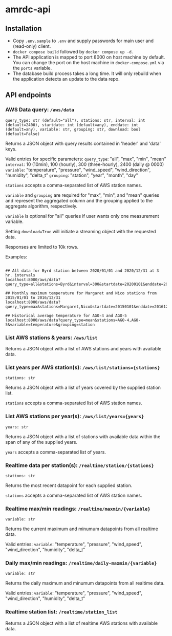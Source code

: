 # amrdc-api

## Installation

- Copy `.env.sample` to `.env` and supply passwords for main user and (read-only) client.
- `docker compose build` followed by `docker compose up -d`.
- The API application is mapped to port 8000 on host machine by default. You can change the port on the host machine in `docker-compose.yml` via the `ports` variable.
- The database build process takes a long time. It will only rebuild when the application detects an update to the data repo.

## API endpoints

### AWS Data query: `/aws/data`
`query_type: str (default="all"), stations: str, interval: int (default=2400), startdate: int (default=any), enddate: int (default=any), variable: str, grouping: str, download: bool (default=False)`

Returns a JSON object with query results contained in 'header' and 'data' keys.

Valid entries for specific parameters:
`query_type`: "all", "max", "min", "mean"
`interval`: 10 (10min), 100 (hourly), 300 (three-hourly), 2400 (daily @ 0000)
`variable`: "temperature", "pressure", "wind_speed", "wind_direction", "humidity", "delta_t"
`grouping`: "station", "year", "month", "day"

`stations` accepts a comma-separated list of AWS station names.

`variable` and `grouping` are required for "max", "min", and "mean" queries and represent the aggregated column and the grouping applied to the aggregate algorithm, respectively.

`variable` is optional for "all" queries if user wants only one measurement variable.

Setting `download=True` will initiate a streaming object with the requested data.

Responses are limited to 10k rows.

Examples:

```

## All data for Byrd station between 2020/01/01 and 2020/12/31 at 3 hr. intervals
localhost:8000/aws/data?query_type=all&stations=Byrd&interval=300&startdate=20200101&enddate=20201231

## Monthly maximum temperature for Margaret and Nico stations from 2015/01/01 to 2016/12/31
localhost:8000/aws/data?query_type=max&stations=Margaret,Nico&startdate=20150101&enddate=20161231&variable=temperature&grouping=month

## Historical average temperature for AGO-4 and AGO-5
localhost:8000/aws/data?query_type=mean&stations=AGO-4,AGO-5&variable=temperature&grouping=station

```

### List AWS stations & years: `/aws/list`

Returns a JSON object with a list of AWS stations and years with available data.

### List years per AWS station(s): `/aws/list/stations={stations}`
`stations: str`

Returns a JSON object with a list of years covered by the supplied station list.

`stations` accepts a comma-separated list of AWS station names.

### List AWS stations per year(s): `/aws/list/years={years}`
`years: str`

Returns a JSON object with a list of stations with available data within the span of any of the supplied years.

`years` accepts a comma-separated list of years.

### Realtime data per station(s): `/realtime/station/{stations}`
`stations: str`

Returns the most recent datapoint for each supplied station.

`stations` accepts a comma-separated list of AWS station names.

### Realtime max/min readings: `/realtime/maxmin/{variable}`
`variable: str`

Returns the current maximum and minumum datapoints from all realtime data.

Valid entries:
`variable`: "temperature", "pressure", "wind_speed", "wind_direction", "humidity", "delta_t"

### Daily max/min readings: `/realtime/daily-maxmin/{variable}`
`variable: str`

Returns the daily maximum and minumum datapoints from all realtime data.

Valid entries:
`variable`: "temperature", "pressure", "wind_speed", "wind_direction", "humidity", "delta_t"

### Realtime station list: `/realtime/station_list`

Returns a JSON object with a list of realtime AWS stations with available data.
